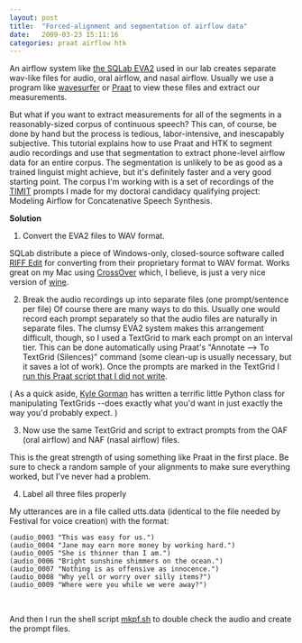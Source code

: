 ```yaml
---
layout: post
title:  "Forced-alignment and segmentation of airflow data"
date:   2009-03-23 15:11:16
categories: praat airflow htk
---
```



An airflow system like <a href="http://www.sqlab.fr/evaRootUK.htm">the SQLab EVA2</a> used in our lab creates separate wav-like files for audio, oral airflow, and nasal airflow.  Usually we use a program like <a href="http://www.speech.kth.se/wavesurfer/">wavesurfer</a> or <a href="http://www.fon.hum.uva.nl/praat/">Praat</a> to view these files and extract our measurements.

But what if you want to extract measurements for all of the segments in a reasonably-sized corpus of continuous speech?  This can, of course, be done by hand but the process is tedious, labor-intensive, and inescapably subjective.
 This tutorial explains how to use Praat and HTK to segment audio recordings and use that segmentation to extract phone-level airflow data for an entire corpus.  The segmentation is unlikely to be as good as a trained linguist might achieve, but it's definitely faster and a very good starting point.  The corpus I'm working with is a set of recordings of the <a href="http://www.ldc.upenn.edu/Catalog/CatalogEntry.jsp?catalogId=LDC93S1">TIMIT</a> prompts I made for my doctoral candidacy qualifying project:  Modeling Airflow for Concatenative Speech Synthesis.

**Solution**

1. Convert the EVA2 files to WAV format.

SQLab distribute a piece of Windows-only, closed-source software called <a href="http://www.lpl.univ-aix.fr/~lpldev/lpltools/">RIFF Edit</a> for converting from their proprietary format to WAV format.  Works great on my Mac using <a href="http://www.codeweavers.com/products/">CrossOver</a> which, I believe, is just a very nice version of <a href="http://www.winehq.org/">wine</a>.


2. Break the audio recordings up into separate files (one prompt/sentence per file)
Of course there are many ways to do this.  Usually one would record each prompt separately so that the audio files are naturally in separate files.  The clumsy EVA2 system makes this arrangement difficult, though, so I used a TextGrid to mark each prompt on an interval tier.  This can be done automatically using Praat's "Annotate --> To TextGrid (Silences)" command (some clean-up is usually necessary, but it saves a lot of work).  Once the prompts are marked in the TextGrid I <a href="/blog/assets/extract.praat">run this Praat script that I did not write</a>.

( As a quick aside, <a href="http://www.ling.upenn.edu/~kgorman/">Kyle Gorman</a> has written a terrific little Python class for manipulating TextGrids --does exactly what you'd want in just exactly the way you'd probably expect. )</a>


3. Now use the same TextGrid and script to extract prompts from the OAF (oral airflow) and NAF (nasal airflow) files.

This is the great strength of using something like Praat in the first place.  Be sure to check a random sample of your alignments to make sure everything worked, but I've never had a problem.


4. Label all three files properly

My utterances are in a file called utts.data (identical to the file needed by Festival for voice creation) with the format:

    (audio_0003 "This was easy for us.")
    (audio_0004 "Jane may earn more money by working hard.")
    (audio_0005 "She is thinner than I am.")
    (audio_0006 "Bright sunshine shimmers on the ocean.")
    (audio_0007 "Nothing is as offensive as innocence.")
    (audio_0008 "Why yell or worry over silly items?")
    (audio_0009 "Where were you while we were away?")

&nbsp;

And then I run the shell script <a href="/blog/assets/mkpf.sh">mkpf.sh</a> to double check the audio and create the prompt files.
